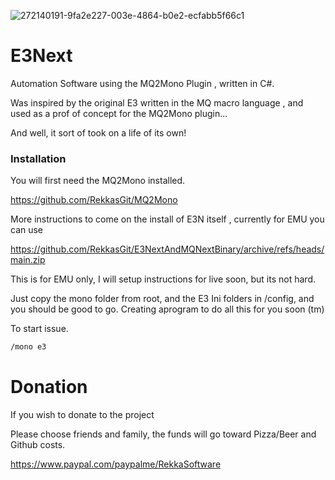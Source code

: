 ![272140191-9fa2e227-003e-4864-b0e2-ecfabb5f66c1](https://github.com/RekkasGit/E3Next/assets/4657161/ea393d55-4d15-40d7-892c-606ec1339d07)

# E3Next

Automation Software using the MQ2Mono Plugin , written in C#. 

Was inspired by the original E3 written in the MQ macro language , and used as a prof of concept for the MQ2Mono plugin...

And well, it sort of took on a life of its own!

### Installation

You will first need the MQ2Mono installed. 

https://github.com/RekkasGit/MQ2Mono

More instructions to come on the install of E3N itself , currently for EMU you can use 

https://github.com/RekkasGit/E3NextAndMQNextBinary/archive/refs/heads/main.zip

This is for EMU only, I will setup instructions for live soon, but its not hard. 

Just copy the mono folder from root, and the E3 Ini folders in /config, and you should be good to go. Creating aprogram to do all this for you soon (tm)

To start issue. 

```txt
/mono e3
```

# Donation
If you wish to donate to the project

Please choose friends and family, the funds will go toward Pizza/Beer and Github costs.

https://www.paypal.com/paypalme/RekkaSoftware
